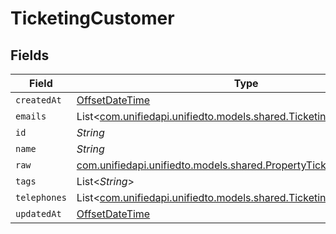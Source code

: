 # TicketingCustomer


## Fields

| Field                                                                                                                      | Type                                                                                                                       | Required                                                                                                                   | Description                                                                                                                |
| -------------------------------------------------------------------------------------------------------------------------- | -------------------------------------------------------------------------------------------------------------------------- | -------------------------------------------------------------------------------------------------------------------------- | -------------------------------------------------------------------------------------------------------------------------- |
| `createdAt`                                                                                                                | [OffsetDateTime](https://docs.oracle.com/javase/8/docs/api/java/time/OffsetDateTime.html)                                  | :heavy_minus_sign:                                                                                                         | N/A                                                                                                                        |
| `emails`                                                                                                                   | List<[com.unifiedapi.unifiedto.models.shared.TicketingEmail](../../models/shared/TicketingEmail.md)>                       | :heavy_minus_sign:                                                                                                         | N/A                                                                                                                        |
| `id`                                                                                                                       | *String*                                                                                                                   | :heavy_minus_sign:                                                                                                         | N/A                                                                                                                        |
| `name`                                                                                                                     | *String*                                                                                                                   | :heavy_minus_sign:                                                                                                         | N/A                                                                                                                        |
| `raw`                                                                                                                      | [com.unifiedapi.unifiedto.models.shared.PropertyTicketingCustomerRaw](../../models/shared/PropertyTicketingCustomerRaw.md) | :heavy_minus_sign:                                                                                                         | N/A                                                                                                                        |
| `tags`                                                                                                                     | List<*String*>                                                                                                             | :heavy_minus_sign:                                                                                                         | N/A                                                                                                                        |
| `telephones`                                                                                                               | List<[com.unifiedapi.unifiedto.models.shared.TicketingTelephone](../../models/shared/TicketingTelephone.md)>               | :heavy_minus_sign:                                                                                                         | N/A                                                                                                                        |
| `updatedAt`                                                                                                                | [OffsetDateTime](https://docs.oracle.com/javase/8/docs/api/java/time/OffsetDateTime.html)                                  | :heavy_minus_sign:                                                                                                         | N/A                                                                                                                        |
